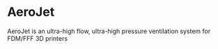 # AeroJet
AeroJet is an ultra-high flow, ultra-high pressure ventilation system for FDM/FFF 3D printers
